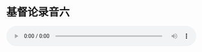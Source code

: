 # 基督论录音六

<audio style="width: 100%;" preload="false" controls controlslist="nodownload"><source src="//cdn.wechat.edu.pl/audio/mp3/old/27397.mp3" type="audio/mpeg">Your browser does not support the audio element.</audio>


